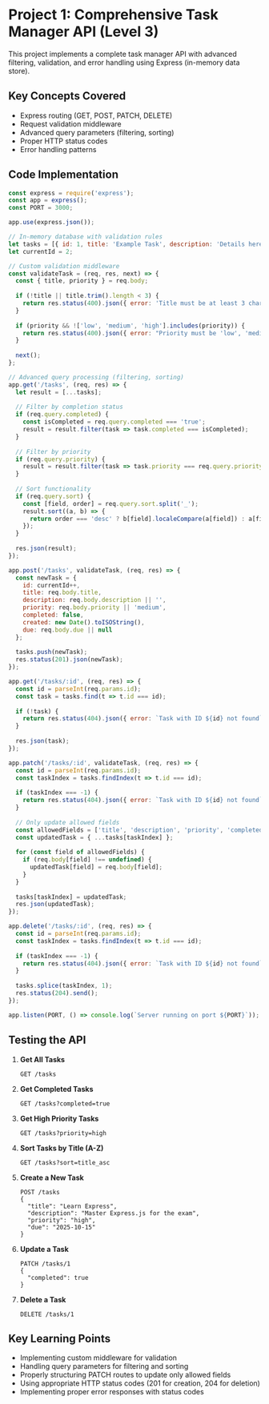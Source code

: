 # Project 1: Comprehensive Task Manager API (Level 3)

This project implements a complete task manager API with advanced filtering, validation, and error handling using Express (in-memory data store).

## Key Concepts Covered
- Express routing (GET, POST, PATCH, DELETE)
- Request validation middleware
- Advanced query parameters (filtering, sorting)
- Proper HTTP status codes
- Error handling patterns

## Code Implementation

```javascript
const express = require('express');
const app = express();
const PORT = 3000;

app.use(express.json());

// In-memory database with validation rules
let tasks = [{ id: 1, title: 'Example Task', description: 'Details here', priority: 'medium', completed: false, due: '2025-12-31' }];
let currentId = 2;

// Custom validation middleware
const validateTask = (req, res, next) => {
  const { title, priority } = req.body;
  
  if (!title || title.trim().length < 3) {
    return res.status(400).json({ error: 'Title must be at least 3 characters long' });
  }
  
  if (priority && !['low', 'medium', 'high'].includes(priority)) {
    return res.status(400).json({ error: "Priority must be 'low', 'medium', or 'high'" });
  }
  
  next();
};

// Advanced query processing (filtering, sorting)
app.get('/tasks', (req, res) => {
  let result = [...tasks];
  
  // Filter by completion status
  if (req.query.completed) {
    const isCompleted = req.query.completed === 'true';
    result = result.filter(task => task.completed === isCompleted);
  }
  
  // Filter by priority
  if (req.query.priority) {
    result = result.filter(task => task.priority === req.query.priority);
  }
  
  // Sort functionality
  if (req.query.sort) {
    const [field, order] = req.query.sort.split('_');
    result.sort((a, b) => {
      return order === 'desc' ? b[field].localeCompare(a[field]) : a[field].localeCompare(b[field]);
    });
  }
  
  res.json(result);
});

app.post('/tasks', validateTask, (req, res) => {
  const newTask = {
    id: currentId++,
    title: req.body.title,
    description: req.body.description || '',
    priority: req.body.priority || 'medium',
    completed: false,
    created: new Date().toISOString(),
    due: req.body.due || null
  };
  
  tasks.push(newTask);
  res.status(201).json(newTask);
});

app.get('/tasks/:id', (req, res) => {
  const id = parseInt(req.params.id);
  const task = tasks.find(t => t.id === id);
  
  if (!task) {
    return res.status(404).json({ error: `Task with ID ${id} not found` });
  }
  
  res.json(task);
});

app.patch('/tasks/:id', validateTask, (req, res) => {
  const id = parseInt(req.params.id);
  const taskIndex = tasks.findIndex(t => t.id === id);
  
  if (taskIndex === -1) {
    return res.status(404).json({ error: `Task with ID ${id} not found` });
  }
  
  // Only update allowed fields
  const allowedFields = ['title', 'description', 'priority', 'completed', 'due'];
  const updatedTask = { ...tasks[taskIndex] };
  
  for (const field of allowedFields) {
    if (req.body[field] !== undefined) {
      updatedTask[field] = req.body[field];
    }
  }
  
  tasks[taskIndex] = updatedTask;
  res.json(updatedTask);
});

app.delete('/tasks/:id', (req, res) => {
  const id = parseInt(req.params.id);
  const taskIndex = tasks.findIndex(t => t.id === id);
  
  if (taskIndex === -1) {
    return res.status(404).json({ error: `Task with ID ${id} not found` });
  }
  
  tasks.splice(taskIndex, 1);
  res.status(204).send();
});

app.listen(PORT, () => console.log(`Server running on port ${PORT}`));
```

## Testing the API

1. **Get All Tasks**
   ```
   GET /tasks
   ```

2. **Get Completed Tasks**
   ```
   GET /tasks?completed=true
   ```

3. **Get High Priority Tasks**
   ```
   GET /tasks?priority=high
   ```

4. **Sort Tasks by Title (A-Z)**
   ```
   GET /tasks?sort=title_asc
   ```

5. **Create a New Task**
   ```
   POST /tasks
   {
     "title": "Learn Express",
     "description": "Master Express.js for the exam",
     "priority": "high",
     "due": "2025-10-15"
   }
   ```

6. **Update a Task**
   ```
   PATCH /tasks/1
   {
     "completed": true
   }
   ```

7. **Delete a Task**
   ```
   DELETE /tasks/1
   ```

## Key Learning Points

- Implementing custom middleware for validation
- Handling query parameters for filtering and sorting
- Properly structuring PATCH routes to update only allowed fields
- Using appropriate HTTP status codes (201 for creation, 204 for deletion)
- Implementing proper error responses with status codes